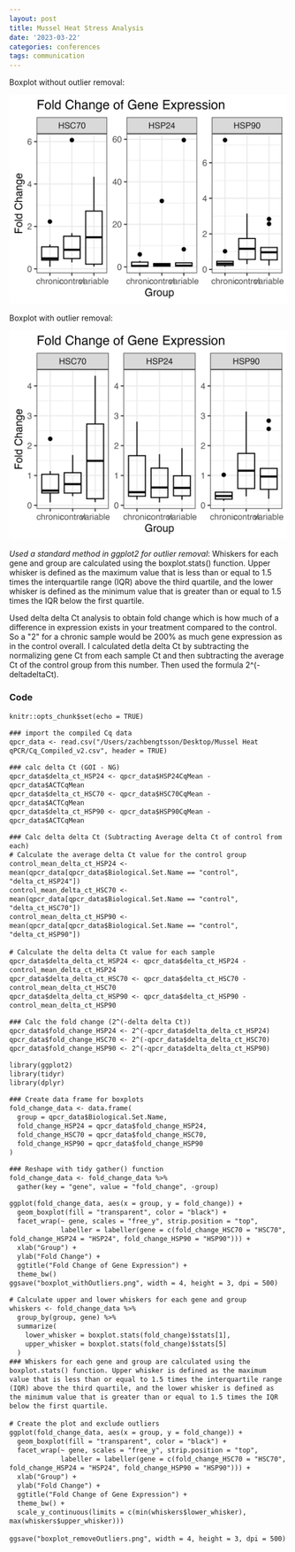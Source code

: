 ```yaml
---
layout: post
title: Mussel Heat Stress Analysis
date: '2023-03-22'
categories: conferences
tags: communication
---
```


Boxplot without outlier removal:

![image](https://github.com/zbengt/zbengt.github.io/blob/master/assets/img/Mussel%20qPCR/boxplot_withOutliers.png?raw=true)

Boxplot with outlier removal:

![image](https://github.com/zbengt/zbengt.github.io/blob/master/assets/img/Mussel%20qPCR/boxplot_removeOutliers.png?raw=true)

*Used a standard method in ggplot2 for outlier removal*: Whiskers for each gene and group are calculated using the boxplot.stats() function. Upper whisker is defined as the maximum value that is less than or equal to 1.5 times the interquartile range (IQR) above the third quartile, and the lower whisker is defined as the minimum value that is greater than or equal to 1.5 times the IQR below the first quartile.

Used delta delta Ct analysis to obtain fold change which is how much of a difference in expression exists in your treatment compared to the control. So a "2"  for a chronic sample would be 200% as much gene expression as in the control overall. I calculated detla delta Ct by subtracting the normalizing gene Ct from each sample Ct and then subtracting the average Ct of the control group from this number. Then used the formula 2^(-deltadeltaCt).

### Code

```{r}
knitr::opts_chunk$set(echo = TRUE)
```

```{r}
### import the compiled Cq data
qpcr_data <- read.csv("/Users/zachbengtsson/Desktop/Mussel Heat qPCR/Cq_Compiled_v2.csv", header = TRUE)
```

```{r}
### calc delta Ct (GOI - NG)
qpcr_data$delta_ct_HSP24 <- qpcr_data$HSP24CqMean - qpcr_data$ACTCqMean
qpcr_data$delta_ct_HSC70 <- qpcr_data$HSC70CqMean - qpcr_data$ACTCqMean
qpcr_data$delta_ct_HSP90 <- qpcr_data$HSP90CqMean - qpcr_data$ACTCqMean
```

```{r}
### Calc delta delta Ct (Subtracting Average delta Ct of control from each)
# Calculate the average delta Ct value for the control group
control_mean_delta_ct_HSP24 <- mean(qpcr_data[qpcr_data$Biological.Set.Name == "control", "delta_ct_HSP24"])
control_mean_delta_ct_HSC70 <- mean(qpcr_data[qpcr_data$Biological.Set.Name == "control", "delta_ct_HSC70"])
control_mean_delta_ct_HSP90 <- mean(qpcr_data[qpcr_data$Biological.Set.Name == "control", "delta_ct_HSP90"])

# Calculate the delta delta Ct value for each sample
qpcr_data$delta_delta_ct_HSP24 <- qpcr_data$delta_ct_HSP24 - control_mean_delta_ct_HSP24
qpcr_data$delta_delta_ct_HSC70 <- qpcr_data$delta_ct_HSC70 - control_mean_delta_ct_HSC70
qpcr_data$delta_delta_ct_HSP90 <- qpcr_data$delta_ct_HSP90 - control_mean_delta_ct_HSP90

```

```{r}
### Calc the fold change (2^(-delta delta Ct))
qpcr_data$fold_change_HSP24 <- 2^(-qpcr_data$delta_delta_ct_HSP24)
qpcr_data$fold_change_HSC70 <- 2^(-qpcr_data$delta_delta_ct_HSC70)
qpcr_data$fold_change_HSP90 <- 2^(-qpcr_data$delta_delta_ct_HSP90)
```

```{r}
library(ggplot2)
library(tidyr)
library(dplyr)
```

```{r}
### Create data frame for boxplots
fold_change_data <- data.frame(
  group = qpcr_data$Biological.Set.Name,
  fold_change_HSP24 = qpcr_data$fold_change_HSP24,
  fold_change_HSC70 = qpcr_data$fold_change_HSC70,
  fold_change_HSP90 = qpcr_data$fold_change_HSP90
)
```

```{r}
### Reshape with tidy gather() function
fold_change_data <- fold_change_data %>% 
  gather(key = "gene", value = "fold_change", -group)
```

```{r}
ggplot(fold_change_data, aes(x = group, y = fold_change)) +
  geom_boxplot(fill = "transparent", color = "black") +
  facet_wrap(~ gene, scales = "free_y", strip.position = "top",
             labeller = labeller(gene = c(fold_change_HSC70 = "HSC70", fold_change_HSP24 = "HSP24", fold_change_HSP90 = "HSP90"))) +
  xlab("Group") +
  ylab("Fold Change") +
  ggtitle("Fold Change of Gene Expression") +
  theme_bw()
ggsave("boxplot_withOutliers.png", width = 4, height = 3, dpi = 500)
```

```{r}
# Calculate upper and lower whiskers for each gene and group
whiskers <- fold_change_data %>%
  group_by(group, gene) %>%
  summarize(
    lower_whisker = boxplot.stats(fold_change)$stats[1],
    upper_whisker = boxplot.stats(fold_change)$stats[5]
  )
### Whiskers for each gene and group are calculated using the boxplot.stats() function. Upper whisker is defined as the maximum value that is less than or equal to 1.5 times the interquartile range (IQR) above the third quartile, and the lower whisker is defined as the minimum value that is greater than or equal to 1.5 times the IQR below the first quartile.

# Create the plot and exclude outliers
ggplot(fold_change_data, aes(x = group, y = fold_change)) +
  geom_boxplot(fill = "transparent", color = "black") +
  facet_wrap(~ gene, scales = "free_y", strip.position = "top",
             labeller = labeller(gene = c(fold_change_HSC70 = "HSC70", fold_change_HSP24 = "HSP24", fold_change_HSP90 = "HSP90"))) +
  xlab("Group") +
  ylab("Fold Change") +
  ggtitle("Fold Change of Gene Expression") +
  theme_bw() +
  scale_y_continuous(limits = c(min(whiskers$lower_whisker), max(whiskers$upper_whisker)))

ggsave("boxplot_removeOutliers.png", width = 4, height = 3, dpi = 500)
```